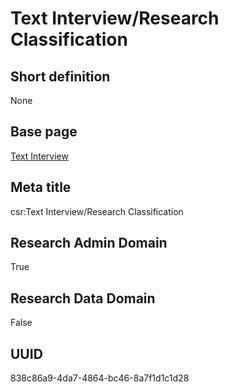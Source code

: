 # Text Interview/Research Classification
## Short definition
None
## Base page
[Text Interview](../../Objects/Text%20Interview.md)
## Meta title
csr:Text Interview/Research Classification
## Research Admin Domain
True
## Research Data Domain
False
## UUID
838c86a9-4da7-4864-bc46-8a7f1d1c1d28
